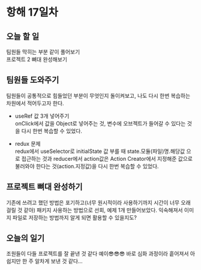 # 항해 17일차

## 오늘 할 일
팀원들 막히는 부분 같이 풀어보기  
프로젝트 2 뼈대 완성해보기  

## 팀원들 도와주기
팀원들이 공통적으로 힘들었던 부분이 무엇인지 돌이켜보고, 나도 다시 한번 복습하는 차원에서 적어두고자 한다. 
* useRef 값 3개 넣어주기  
    onClick에서 값을 Object로 넣어주는 것, 변수에 오브젝트가 들어갈 수 있다는 것을 다시 한번 복습할 수 있었다.  

* redux 문제  
    redux에서 useSelector로 initialState 값 부를 때 state.모듈(파일)명.해당값 으로 접근하는 것과 reducer에서 action값은 Action Creator에서 지정해준 값으로 불러와야 한다는 것(action.지정값)을 다시 한번 복습할 수 있었다.

## 프로젝트 뼈대 완성하기
기존에 쓰려고 했던 방법은 포기하고(너무 원시적이라 사용하기까지 시간이 너무 오래 걸릴 것 같아) 패키지 사용하는 방법으로 선회, 예제 1개 만들어보았다. 익숙해져서 이미지 파일로 저장하는 방법까지 알게 되면 활용할 수 있을지도?

## 오늘의 일기
조원들이 다들 프로젝트를 잘 끝낸 것 같다 예이😎😎😎 바로 심화 과정이라 흩어져서 아쉽지만 한 주 알차게 보낸 것 같다...